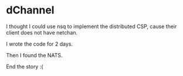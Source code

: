# dChannel

I thought I could use nsq to implement the distributed CSP, cause their client does not have netchan.

I wrote the code for 2 days. 

Then I found the NATS.

End the story :(
